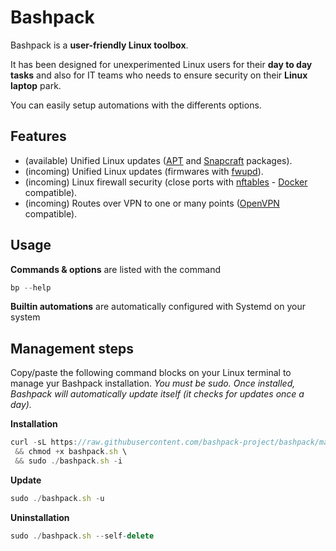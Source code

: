 # Bashpack

Bashpack is a **user-friendly Linux toolbox**.

It has been designed for unexperimented Linux users for their **day to day tasks** and also for IT teams who needs to ensure security on their **Linux laptop** park.

You can easily setup automations with the differents options.

## Features
* (available)    Unified Linux updates ([APT](https://fr.wikipedia.org/wiki/Advanced_Packaging_Tool) and [Snapcraft](https://snapcraft.io/) packages).
* (incoming)     Unified Linux updates (firmwares with [fwupd](https://github.com/fwupd/fwupd)).
* (incoming)     Linux firewall security (close ports with [nftables](https://wiki.nftables.org/wiki-nftables/index.php/Main_Page) - [Docker](https://www.docker.com/) compatible).
* (incoming)     Routes over VPN to one or many points ([OpenVPN](https://openvpn.net/) compatible).

## Usage
**Commands & options** are listed with the command
```javascript
bp --help
```

**Builtin automations** are automatically configured with Systemd on your system

## Management steps

Copy/paste the following command blocks on your Linux terminal to manage yur Bashpack installation.
_You must be sudo._
_Once installed, Bashpack will automatically update itself (it checks for updates once a day)._

**Installation**
```javascript
curl -sL https://raw.githubusercontent.com/bashpack-project/bashpack/main/bashpack.sh -o bashpack.sh \
 && chmod +x bashpack.sh \
 && sudo ./bashpack.sh -i
```

**Update**
```javascript
sudo ./bashpack.sh -u
```

**Uninstallation**
```javascript
sudo ./bashpack.sh --self-delete
```


